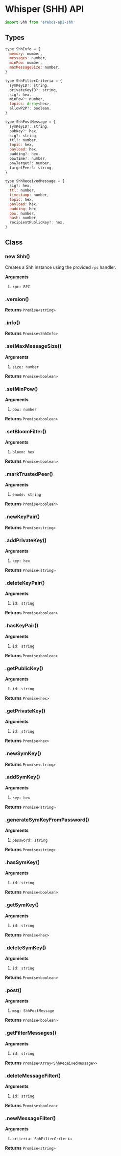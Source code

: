 # Whisper (SHH) API

```js
import Shh from 'erebos-api-shh'
```

## Types

```js
type ShhInfo = {
  memory: number,
  messages: number,
  minPow: number,
  maxMessageSize: number,
}

type ShhFilterCriteria = {
  symKeyID?: string,
  privateKeyID?: string,
  sig?: hex,
  minPow?: number,
  topics: Array<hex>,
  allowP2P?: boolean,
}

type ShhPostMessage = {
  symKeyID?: string,
  pubKey?: hex,
  sig?: string,
  ttl?: number,
  topic: hex,
  payload: hex,
  padding?: hex,
  powTime?: number,
  powTarget?: number,
  targetPeer?: string,
}

type ShhReceivedMessage = {
  sig?: hex,
  ttl: number,
  timestamp: number,
  topic: hex,
  payload: hex,
  padding: hex,
  pow: number,
  hash: number,
  recipientPublicKey?: hex,
}
```

## Class

### new Shh()

Creates a Shh instance using the provided `rpc` handler.

**Arguments**

1.  `rpc: RPC`

### .version()

**Returns** `Promise<string>`

### .info()

**Returns** `Promise<ShhInfo>`

### .setMaxMessageSize()

**Arguments**

1.  `size: number`

**Returns** `Promise<boolean>`

### .setMinPow()

**Arguments**

1.  `pow: number`

**Returns** `Promise<boolean>`

### .setBloomFilter()

**Arguments**

1.  `bloom: hex`

**Returns** `Promise<boolean>`

### .markTrustedPeer()

**Arguments**

1.  `enode: string`

**Returns** `Promise<boolean>`

### .newKeyPair()

**Returns** `Promise<string>`

### .addPrivateKey()

**Arguments**

1.  `key: hex`

**Returns** `Promise<string>`

### .deleteKeyPair()

**Arguments**

1.  `id: string`

**Returns** `Promise<boolean>`

### .hasKeyPair()

**Arguments**

1.  `id: string`

**Returns** `Promise<boolean>`

### .getPublicKey()

**Arguments**

1.  `id: string`

**Returns** `Promise<hex>`

### .getPrivateKey()

**Arguments**

1.  `id: string`

**Returns** `Promise<hex>`

### .newSymKey()

**Returns** `Promise<string>`

### .addSymKey()

**Arguments**

1.  `key: hex`

**Returns** `Promise<string>`

### .generateSymKeyFromPassword()

**Arguments**

1.  `password: string`

**Returns** `Promise<string>`

### .hasSymKey()

**Arguments**

1.  `id: string`

**Returns** `Promise<boolean>`

### .getSymKey()

**Arguments**

1.  `id: string`

**Returns** `Promise<hex>`

### .deleteSymKey()

**Arguments**

1.  `id: string`

**Returns** `Promise<boolean>`

### .post()

**Arguments**

1.  `msg: ShhPostMessage`

**Returns** `Promise<boolean>`

### .getFilterMessages()

**Arguments**

1.  `id: string`

**Returns** `Promise<Array<ShhReceivedMessage>>`

### .deleteMessageFilter()

**Arguments**

1.  `id: string`

**Returns** `Promise<boolean>`

### .newMessageFilter()

**Arguments**

1.  `criteria: ShhFilterCriteria`

**Returns** `Promise<string>`

